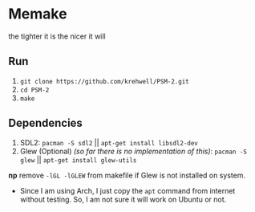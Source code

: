 # Memake
the tighter it is the nicer it will

## Run
1. `git clone https://github.com/krehwell/PSM-2.git`
2. `cd PSM-2`
3. `make`

## Dependencies
1. SDL2: `pacman -S sdl2` || `apt-get install libsdl2-dev`
2. Glew (Optional) _(so far there is no implementation of this)_: `pacman -S glew` || `apt-get install glew-utils`

**np** remove `-lGL -lGLEW` from makefile if Glew is not installed on system.
- Since I am using Arch, I just copy the `apt` command from internet without testing. So, I am not sure it will work on Ubuntu or not.
